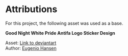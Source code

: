 # Attributions

For this project, the following asset was used as a base.

**Good Night White Pride Antifa Logo Sticker Design**

Asset: [Link to deviantart](https://www.deviantart.com/kiriltodorov/art/Good-Night-White-Pride-Antifa-Logo-Sticker-Design-517892572)  
Author: [Eugenio Hansen](https://www.deviantart.com/kiriltodorov)